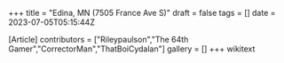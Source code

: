 +++
title = "Edina, MN (7505 France Ave S)"
draft = false
tags = []
date = 2023-07-05T05:15:44Z

[Article]
contributors = ["Rileypaulson","The 64th Gamer","CorrectorMan","ThatBoiCydalan"]
gallery = []
+++
wikitext